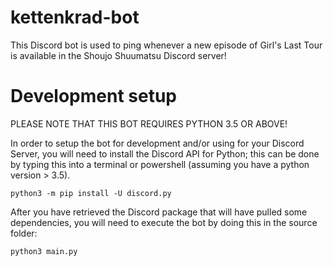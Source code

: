 # kettenkrad-bot
This Discord bot is used to ping whenever a new episode of Girl's Last Tour is available in the Shoujo Shuumatsu Discord server!

# Development setup
PLEASE NOTE THAT THIS BOT REQUIRES PYTHON 3.5 OR ABOVE!

In order to setup the bot for development and/or using for your Discord Server, you will need to install the Discord API for Python; this can be done by typing this into a terminal or powershell (assuming you have a python version > 3.5).

```
python3 -m pip install -U discord.py
```
After you have retrieved the Discord package that will have pulled some dependencies, you will need to execute the bot by doing this in the source folder:
```
python3 main.py
```
